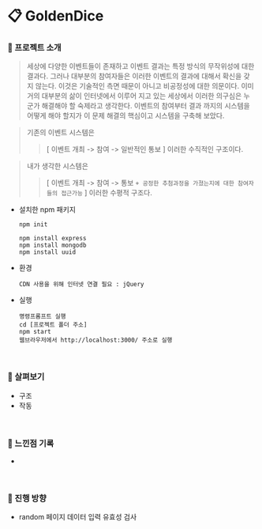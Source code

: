 # :clipboard: GoldenDice
### :pushpin: 프로젝트 소개 
  > 세상에 다양한 이벤트들이 존재하고 이벤트 결과는 특정 방식의 무작위성에 대한 결과다. 
  > 그러나 대부분의 참여자들은 이러한 이벤트의 결과에 대해서 확신을 갖지 않는다. 
  > 이것은 기술적인 측면 때문이 아니고 비공정성에 대한 의문이다. 
  > 이미 거의 대부분의 삶이 인터넷에서 이루어 지고 있는 세상에서 이러한 의구심은 누군가 해결해야 할 숙제라고 생각한다. 
  > 이벤트의 참여부터 결과 까지의 시스템을 어떻게 해야 할지가 이 문제 해결의 핵심이고 시스템을 구축해 보았다.
   
  > 기존의 이벤트 시스템은  
  >   > [ 이벤트 개최 -> 참여 -> 일반적인 통보 ] 이러한 수직적인 구조이다.  
  
  > 내가 생각한 시스템은  
  >   > [ 이벤트 개최 -> 참여 -> 통보 `+ 공정한 추첨과정을 가졌는지에 대한 참여자들의 접근가능` ] 이러한 수평적 구조다.
  
  > 
  
* 설치한 npm 패키지  
  ```
  npm init
  
  npm install express
  npm install mongodb
  npm install uuid
  ```
* 환경
  ```
  CDN 사용을 위해 인터넷 연결 필요 : jQuery
  ```
* 실행  
  ```
  명령프롬프트 실행
  cd [프로젝트 폴더 주소]
  npm start
  웹브라우저에서 http://localhost:3000/ 주소로 실행
  ```

</br>

### :pushpin: 살펴보기  
* 구조
* 작동

</br>

### :pushpin: 느낀점 기록
* 

</br>

### :pushpin: 진행 방향
* random 페이지 데이터 입력 유효성 검사
